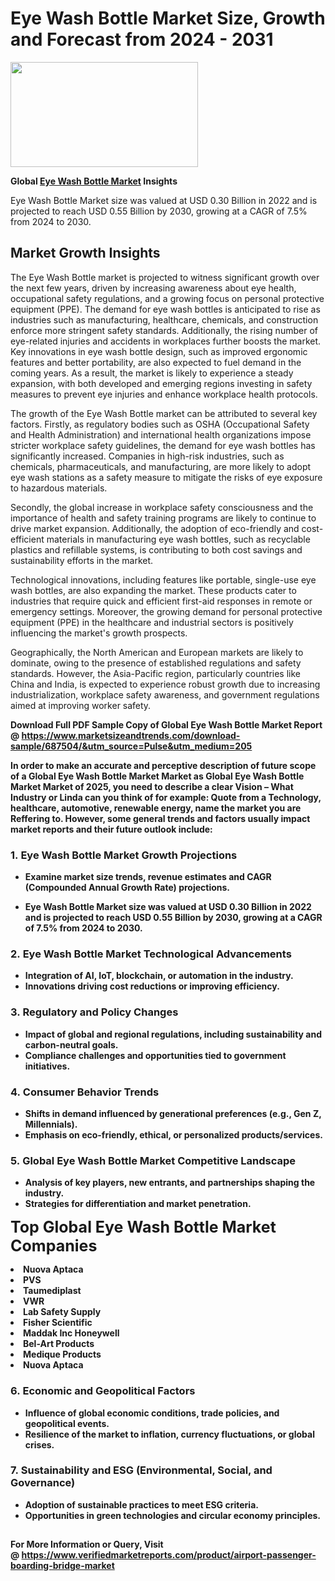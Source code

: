 <H1>Eye Wash Bottle Market Size, Growth and Forecast from 2024 - 2031</H1><img class="aligncenter size-medium wp-image-584254" src="https://thirdeyenews.in/wp-content/uploads/2024/09/Global-Market-Research-300x168.jpeg" alt="" width="300" height="168" /><p><strong>Global&nbsp;<a href="https://www.marketsizeandtrends.com/download-sample/687504/&amp;utm_source=Pulse&amp;utm_medium=205">Eye Wash Bottle Market</a> Insights</strong></p><p>Eye Wash Bottle Market size was valued at USD 0.30 Billion in 2022 and is projected to reach USD 0.55 Billion by 2030, growing at a CAGR of 7.5% from 2024 to 2030.</p><p><h2>Market Growth Insights</h2> <p>The Eye Wash Bottle market is projected to witness significant growth over the next few years, driven by increasing awareness about eye health, occupational safety regulations, and a growing focus on personal protective equipment (PPE). The demand for eye wash bottles is anticipated to rise as industries such as manufacturing, healthcare, chemicals, and construction enforce more stringent safety standards. Additionally, the rising number of eye-related injuries and accidents in workplaces further boosts the market. Key innovations in eye wash bottle design, such as improved ergonomic features and better portability, are also expected to fuel demand in the coming years. As a result, the market is likely to experience a steady expansion, with both developed and emerging regions investing in safety measures to prevent eye injuries and enhance workplace health protocols.</p> <p><strong></strong></p> <p>The growth of the Eye Wash Bottle market can be attributed to several key factors. Firstly, as regulatory bodies such as OSHA (Occupational Safety and Health Administration) and international health organizations impose stricter workplace safety guidelines, the demand for eye wash bottles has significantly increased. Companies in high-risk industries, such as chemicals, pharmaceuticals, and manufacturing, are more likely to adopt eye wash stations as a safety measure to mitigate the risks of eye exposure to hazardous materials.</p> <p>Secondly, the global increase in workplace safety consciousness and the importance of health and safety training programs are likely to continue to drive market expansion. Additionally, the adoption of eco-friendly and cost-efficient materials in manufacturing eye wash bottles, such as recyclable plastics and refillable systems, is contributing to both cost savings and sustainability efforts in the market.</p> <p>Technological innovations, including features like portable, single-use eye wash bottles, are also expanding the market. These products cater to industries that require quick and efficient first-aid responses in remote or emergency settings. Moreover, the growing demand for personal protective equipment (PPE) in the healthcare and industrial sectors is positively influencing the market's growth prospects.</p> <p>Geographically, the North American and European markets are likely to dominate, owing to the presence of established regulations and safety standards. However, the Asia-Pacific region, particularly countries like China and India, is expected to experience robust growth due to increasing industrialization, workplace safety awareness, and government regulations aimed at improving worker safety.</p> <p><strong></p><p><span class=""><strong>Download Full PDF Sample Copy of Global Eye Wash Bottle Market Report</strong> @ <a href="https://www.marketsizeandtrends.com/download-sample/687504/&amp;utm_source=Pulse&amp;utm_medium=205" target="_blank">https://www.marketsizeandtrends.com/download-sample/687504/&amp;utm_source=Pulse&amp;utm_medium=205</a></span></p><p>In order to make an accurate and perceptive description of future scope of a Global&nbsp;Eye Wash Bottle Market Market as Global&nbsp;Eye Wash Bottle Market Market of 2025, you need to describe a clear Vision &ndash; What Industry or Linda can you think of for example: Quote from a Technology, healthcare, automotive, renewable energy, name the market you are Reffering to. However, some general trends and factors usually impact market reports and their future outlook include:</p><h3>1.&nbsp;<strong>Eye Wash Bottle Market Growth Projections</strong></h3><ul><li>Examine market size trends, revenue estimates and CAGR (Compounded Annual Growth Rate) projections.</li><li><p>Eye Wash Bottle Market size was valued at USD 0.30 Billion in 2022 and is projected to reach USD 0.55 Billion by 2030, growing at a CAGR of 7.5% from 2024 to 2030.</p></li></ul><h3>2.&nbsp;<strong>Eye Wash Bottle Market Technological Advancements</strong></h3><ul><li>Integration of AI, IoT, blockchain, or automation in the industry.</li><li>Innovations driving cost reductions or improving efficiency.</li></ul><h3>3.&nbsp;<strong>Regulatory and Policy Changes</strong></h3><ul><li>Impact of global and regional regulations, including sustainability and carbon-neutral goals.</li><li>Compliance challenges and opportunities tied to government initiatives.</li></ul><h3>4.&nbsp;<strong>Consumer Behavior Trends</strong></h3><ul><li>Shifts in demand influenced by generational preferences (e.g., Gen Z, Millennials).</li><li>Emphasis on eco-friendly, ethical, or personalized products/services.</li></ul><h3>5.&nbsp;<strong>Global Eye Wash Bottle Market Competitive Landscape</strong></h3><ul><li>Analysis of key players, new entrants, and partnerships shaping the industry.</li><li>Strategies for differentiation and market penetration.</li></ul><p data-pm-slice="1 1 []"><span style="color: inherit; font-family: inherit; font-size: 25px;">Top Global Eye Wash Bottle Market Companies</span></p><div class="" data-test-id=""><p><li>Nuova Aptaca</li><li> PVS</li><li> Taumediplast</li><li> VWR</li><li> Lab Safety Supply</li><li> Fisher Scientific</li><li> Maddak Inc Honeywell</li><li> Bel-Art Products</li><li> Medique Products</li><li> Nuova Aptaca</li></p></div><h3>6.&nbsp;<strong>Economic and Geopolitical Factors</strong></h3><ul><li>Influence of global economic conditions, trade policies, and geopolitical events.</li><li>Resilience of the market to inflation, currency fluctuations, or global crises.</li></ul><h3>7.&nbsp;<strong>Sustainability and ESG (Environmental, Social, and Governance)</strong></h3><ul><li>Adoption of sustainable practices to meet ESG criteria.</li><li>Opportunities in green technologies and circular economy principles.</li></ul><h2><strong style="font-size: 14px;">For More Information or Query, Visit @&nbsp;</strong><a style="background-color: #ffffff; font-size: 14px;" href="https://www.marketsizeandtrends.com/report/eye-wash-bottle-market/" target="_blank">https://www.verifiedmarketreports.com/product/airport-passenger-boarding-bridge-market</a></h2>
